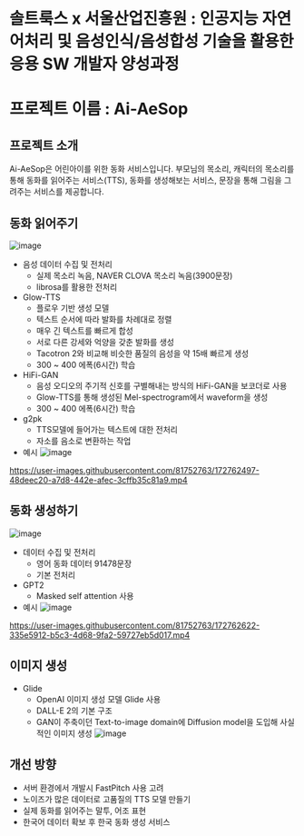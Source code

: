 # 솔트룩스 x 서울산업진흥원 : 인공지능 자연어처리 및 음성인식/음성합성 기술을 활용한 응용 SW 개발자 양성과정
# 프로젝트 이름 : Ai-AeSop
## 프로젝트 소개 
Ai-AeSop은 어린아이를 위한 동화 서비스입니다. 부모님의 목소리, 캐릭터의 목소리를 통해 동화를 읽어주는 서비스(TTS), 동화를 생성해보는 서비스, 문장을 통해 그림을 그려주는 서비스를 제공합니다.
## 동화 읽어주기
![image](https://user-images.githubusercontent.com/81752763/172761366-3beccf1f-2fef-4cdd-a1f1-8439a066bb48.png)
- 음성 데이터 수집 및 전처리
  - 실제 목소리 녹음, NAVER CLOVA 목소리 녹음(3900문장)
  - librosa를 활용한 전처리
- Glow-TTS
  - 플로우 기반 생성 모델
  - 텍스트 순서에 따라 발화를 차례대로 정렬
  - 매우 긴 텍스트를 빠르게 합성
  - 서로 다른 강세와 억양을 갖춘 발화를 생성
  - Tacotron 2와 비교해 비슷한 품질의 음성을 약 15배 빠르게 생성
  - 300 ~ 400 에폭(6시간) 학습
- HiFi-GAN
  - 음성 오디오의 주기적 신호를 구별해내는 방식의 HiFi-GAN을 보코더로 사용
  - Glow-TTS를 통해 생성된 Mel-spectrogram에서 waveform을 생성
  - 300 ~ 400 에폭(6시간) 학습
- g2pk
  - TTS모델에 들어가는 텍스트에 대한 전처리
  - 자소를 음소로 변환하는 작업
- 예시
  ![image](https://user-images.githubusercontent.com/81752763/172762474-f324f434-0f2f-4ad8-b628-78c0b6d1a71b.png)
  
https://user-images.githubusercontent.com/81752763/172762497-48deec20-a7d8-442e-afec-3cffb35c81a9.mp4


## 동화 생성하기
![image](https://user-images.githubusercontent.com/81752763/172761845-6605ed56-42cc-47f7-a5a0-b4dc7f0153b7.png)
- 데이터 수집 및 전처리
  - 영어 동화 데이터 91478문장
  - 기본 전처리
- GPT2 
  - Masked self attention 사용
- 예시
  ![image](https://user-images.githubusercontent.com/81752763/172762600-581c8712-6354-4772-8391-d385170a2896.png)

https://user-images.githubusercontent.com/81752763/172762622-335e5912-b5c3-4d68-9fa2-59727eb5d017.mp4


## 이미지 생성
- Glide
  - OpenAI 이미지 생성 모델 Glide 사용
  - DALL-E 2의 기본 구조
  - GAN이 주축이던 Text-to-image domain에 Diffusion model을 도입해 사실적인 이미지 생성
  ![image](https://user-images.githubusercontent.com/81752763/172762342-72792a4b-f5db-48f7-b565-be799e14e89d.png)

## 개선 방향
- 서버 환경에서 개발시 FastPitch 사용 고려
- 노이즈가 많은 데이터로 고품질의 TTS 모델 만들기
- 실제 동화를 읽어주는 말투, 어조 표현
- 한국어 데이터 확보 후 한국 동화 생성 서비스 
